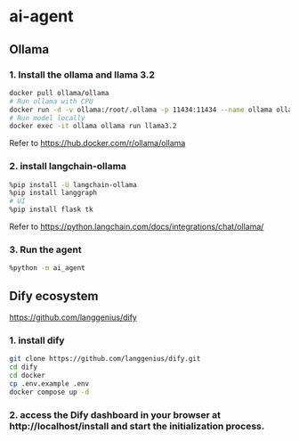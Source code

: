 # ai-agent
## Ollama
### 1. Install the ollama and llama 3.2
```bash
docker pull ollama/ollama
# Run ollama with CPU
docker run -d -v ollama:/root/.ollama -p 11434:11434 --name ollama ollama/ollama
# Run model locally
docker exec -it ollama ollama run llama3.2
```
Refer to https://hub.docker.com/r/ollama/ollama

### 2. install langchain-ollama
```bash
%pip install -U langchain-ollama
%pip install langgraph
# UI
%pip install flask tk

```
Refer to https://python.langchain.com/docs/integrations/chat/ollama/

### 3. Run the agent
```bash
%python -m ai_agent
```

## Dify ecosystem
https://github.com/langgenius/dify
### 1. install dify
```bash
git clone https://github.com/langgenius/dify.git
cd dify
cd docker
cp .env.example .env
docker compose up -d
```
### 2. access the Dify dashboard in your browser at http://localhost/install and start the initialization process.